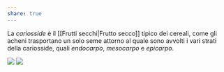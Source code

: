 ```yaml
---
share: true
---
```

La *cariosside* è il [[Frutti secchi|Frutto secco]] tipico dei cereali, come gli acheni trasportano un solo seme attorno al quale sono avvolti i vari strati della cariosside, quali *endocarpo*, *mesocarpo* e *epicarpo*.

![](15399f682e0e921ab4bd4907d63524f0_MD5%201.png) ![](6284259b34774ea7d6121b31e8bf12ab_MD5%201.png)